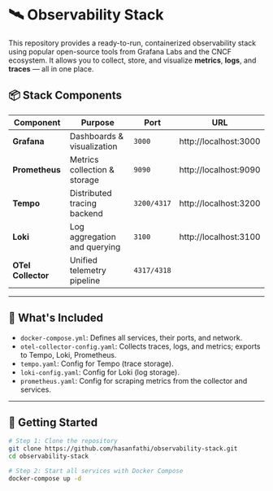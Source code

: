 # 🛰️ Observability Stack

This repository provides a ready-to-run, containerized observability stack using popular open-source tools from Grafana Labs and the CNCF ecosystem. It allows you to collect, store, and visualize **metrics**, **logs**, and **traces** — all in one place.

## 📦 Stack Components

| Component         | Purpose                          | Port        | URL                        |
|-------------------|----------------------------------|-------------|----------------------------|
| **Grafana**       | Dashboards & visualization       | `3000`      | http://localhost:3000     |
| **Prometheus**    | Metrics collection & storage     | `9090`      | http://localhost:9090     |
| **Tempo**         | Distributed tracing backend      | `3200/4317` | http://localhost:3200     |
| **Loki**          | Log aggregation and querying     | `3100`      | http://localhost:3100     |
| **OTel Collector**| Unified telemetry pipeline       | `4317/4318` |                            |

---

## 🧰 What's Included

- `docker-compose.yml`: Defines all services, their ports, and network.
- `otel-collector-config.yaml`: Collects traces, logs, and metrics; exports to Tempo, Loki, Prometheus.
- `tempo.yaml`: Config for Tempo (trace storage).
- `loki-config.yaml`: Config for Loki (log storage).
- `prometheus.yaml`: Config for scraping metrics from the collector and services.

---

## 🚀 Getting Started

```bash
# Step 1: Clone the repository
git clone https://github.com/hasanfathi/observability-stack.git
cd observability-stack

# Step 2: Start all services with Docker Compose
docker-compose up -d

